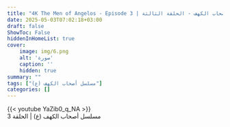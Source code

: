 ```yaml
---
title: "4K The Men of Angelos - Episode 3 | مسلسل أصحاب الكهف - الحلقة الثالثة"
date: 2025-05-03T07:02:18+03:00
draft: false
ShowToc: False
hiddenInHomeList: true
cover:
    image: img/6.png
    alt: 'صورة'
    caption: ''
    hidden: true
summary: ""
tags: ["مسلسل أصحاب الكهف (ع)"]
categories: []
---
```


{{< youtube YaZib0_q_NA >}}
<br>
مسلسل أصحاب الكهف (ع) | الحلقة 3
